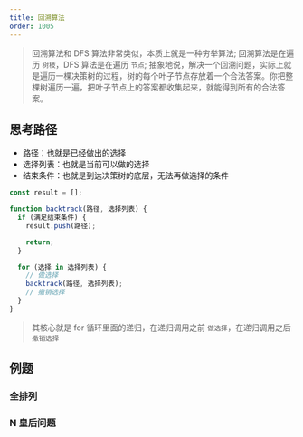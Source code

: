 ```yaml
---
title: 回溯算法
order: 1005
---
```


<TOC></TOC>

<code src="./_hui-su-suan-fa/index.tsx"></code>

> 回溯算法和 DFS 算法非常类似，本质上就是一种穷举算法; 回溯算法是在遍历 `树枝`，DFS 算法是在遍历 `节点`; 抽象地说，解决一个回溯问题，实际上就是遍历一棵决策树的过程，树的每个叶子节点存放着一个合法答案。你把整棵树遍历一遍，把叶子节点上的答案都收集起来，就能得到所有的合法答案。

## 思考路径

- 路径：也就是已经做出的选择
- 选择列表：也就是当前可以做的选择
- 结束条件：也就是到达决策树的底层，无法再做选择的条件

```ts
const result = [];

function backtrack(路径, 选择列表) {
  if (满足结束条件) {
    result.push(路径);

    return;
  }

  for (选择 in 选择列表) {
    // 做选择
    backtrack(路径, 选择列表);
    // 撤销选择
  }
}
```

> 其核心就是 for 循环里面的递归，在递归调用之前 `做选择`，在递归调用之后 `撤销选择`

## 例题

### 全排列

<L name="全排列" src="https://leetcode.cn/problems/permutations/"></L>

### N 皇后问题

<L name="N 皇后问题" src="https://leetcode.cn/problems/n-queens/"></L>
